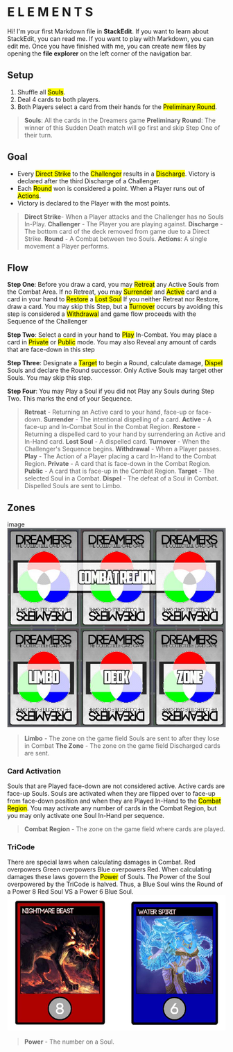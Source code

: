 # E L E M E N T S

Hi! I'm your first Markdown file in **StackEdit**. If you want to learn about StackEdit, you can read me. If you want to play with Markdown, you can edit me. Once you have finished with me, you can create new files by opening the **file explorer** on the left corner of the navigation bar.


## Setup

 1. Shuffle all <mark>Souls</mark>. 
 2. Deal 4 cards to both players. 
 3. Both Players select a  card from their hands for the <mark>Preliminary Round</mark>.

> **Souls**: All the cards in the Dreamers game
> **Preliminary Round**: The winner of this Sudden Death match will go first and skip Step One of their turn.

## Goal

 - Every <mark>Direct Strike</mark> to the <mark>Challenger</mark> results  in a <mark>Discharge</mark>. Victory is declared after the third Discharge of a Challenger.
 - Each <mark>Round</mark> won is considered a point. When a Player runs out of <mark>Actions</mark>.
 - Victory is declared to the Player with the most points.

> **Direct Strike**- When a Player attacks and the Challenger has no Souls In-Play. 
> **Challenger** - The Player you are playing against. 
> **Discharge** - The bottom card of the deck removed from game due to a Direct Strike. 
> **Round** - A Combat between two Souls. 
> **Actions**: A single movement a Player performs.

## Flow

**Step One**: Before you draw a card, you may <mark>Retreat</mark> any Active Souls from the Combat Area. If no Retreat, you may <mark>Surrender</mark> and <mark>Active</mark> card and a card in your hand to <mark>Restore</mark> a <mark>Lost Soul</mark> If you neither Retreat nor Restore, draw a card. You may skip this Step, but a <mark>Turnover</mark> occurs by avoiding this step is considered a <mark>Withdrawal</mark> and game flow proceeds with the Sequence of the Challenger

**Step Two**: Select a card in your hand to <mark>Play</mark> In-Combat. You may place a card in <mark>Private</mark> or <mark>Public</mark> mode. You may also Reveal any amount of cards that are face-down in this step

**Step Three**: Designate a <mark>Target</mark> to begin a Round, calculate damage, <mark>Dispel</mark> Souls and declare the Round successor. Only Active Souls may target other Souls. You may skip this step.

**Step Four**: You may Play a Soul if you did not Play any Souls during Step Two. This marks the end of your Sequence.

> **Retreat** - Returning an Active card to your hand, face-up or face-down. 
> **Surrender** - The intentional dispelling of a card. 
> **Active** - A face-up and In-Combat Soul in the Combat Region.
> **Restore** - Returning a dispelled card to your hand by surrendering an Active and In-Hand card. 
> **Lost Soul** - A dispelled card. 
> **Turnover** - When the Challenger's Sequence begins. 
> **Withdrawal** - When a Player passes.
> **Play** - The Action of a Player placing a card In-Hand to the Combat Region. 
> **Private** - A card that is face-down in the Combat Region. 
> **Public** - A card that is face-up in the Combat Region. 
> **Target** - The selected Soul in a Combat. 
> **Dispel** - The defeat of a Soul in Combat. Dispelled Souls are sent to Limbo. 

## Zones
image
![Battle Field](https://raw.githubusercontent.com/thebanon/dreamers/master/app/zones.jpg)

> **Limbo** - The zone on the game field Souls are sent to after they lose in Combat 
> **The Zone** - The zone on the game field Discharged cards are sent. 

### Card Activation

Souls that are Played face-down are not considered active. Active cards are face-up Souls. Souls are activated when they are flipped over to face-up from face-down position and when they are Played In-Hand to the <mark>Combat Region</mark>. You may activate any number of cards in the Combat Region, but you may only activate one Soul In-Hand per sequence.

> **Combat Region** - The zone on the game field where cards are played. 

### TriCode

There are special laws when calculating damages in Combat. Red overpowers Green overpowers Blue overpowers Red. When calculating damages these laws govern the <mark>Power</mark> of Souls. The Power of the Soul overpowered by the TriCode is halved. Thus, a Blue Soul wins the Round of a Power 8 Red Soul VS a Power 6 Blue Soul.
![Battle Field](https://raw.githubusercontent.com/thebanon/dreamers/master/app/r8vsb6.png)

> **Power** - The number on a Soul. 